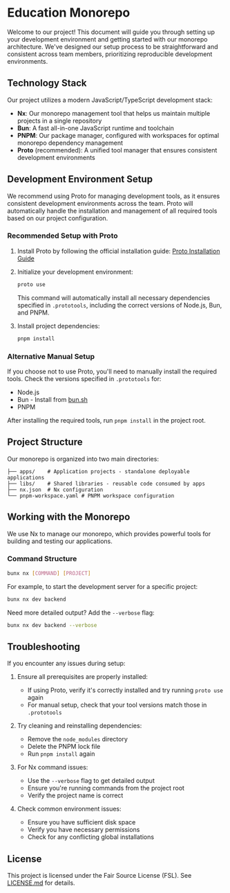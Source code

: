 # Education Monorepo

Welcome to our project! This document will guide you through setting up your development environment and getting started with our monorepo architecture. We've designed our setup process to be straightforward and consistent across team members, prioritizing reproducible development environments.

## Technology Stack

Our project utilizes a modern JavaScript/TypeScript development stack:

- **Nx**: Our monorepo management tool that helps us maintain multiple projects in a single repository
- **Bun**: A fast all-in-one JavaScript runtime and toolchain
- **PNPM**: Our package manager, configured with workspaces for optimal monorepo dependency management
- **Proto** (recommended): A unified tool manager that ensures consistent development environments

## Development Environment Setup

We recommend using Proto for managing development tools, as it ensures consistent development environments across the team. Proto will automatically handle the installation and management of all required tools based on our project configuration.

### Recommended Setup with Proto

1. Install Proto by following the official installation guide:
   [Proto Installation Guide](https://moonrepo.dev/docs/proto/install)

2. Initialize your development environment:
   ```bash
   proto use
   ```
   This command will automatically install all necessary dependencies specified in `.prototools`, including the correct versions of Node.js, Bun, and PNPM.

3. Install project dependencies:
   ```bash
   pnpm install
   ```

### Alternative Manual Setup

If you choose not to use Proto, you'll need to manually install the required tools. Check the versions specified in `.prototools` for:

- Node.js
- Bun - Install from [bun.sh](https://bun.sh/)
- PNPM

After installing the required tools, run `pnpm install` in the project root.

## Project Structure

Our monorepo is organized into two main directories:

```
├── apps/    # Application projects - standalone deployable applications
├── libs/    # Shared libraries - reusable code consumed by apps
├── nx.json  # Nx configuration
└── pnpm-workspace.yaml # PNPM workspace configuration
```

## Working with the Monorepo

We use Nx to manage our monorepo, which provides powerful tools for building and testing our applications.

### Command Structure
```bash
bunx nx [COMMAND] [PROJECT]
```

For example, to start the development server for a specific project:
```bash
bunx nx dev backend
```

Need more detailed output? Add the `--verbose` flag:
```bash
bunx nx dev backend --verbose
```

## Troubleshooting

If you encounter any issues during setup:

1. Ensure all prerequisites are properly installed:
   - If using Proto, verify it's correctly installed and try running `proto use` again
   - For manual setup, check that your tool versions match those in `.prototools`

2. Try cleaning and reinstalling dependencies:
   - Remove the `node_modules` directory
   - Delete the PNPM lock file
   - Run `pnpm install` again

3. For Nx command issues:
   - Use the `--verbose` flag to get detailed output
   - Ensure you're running commands from the project root
   - Verify the project name is correct

4. Check common environment issues:
   - Ensure you have sufficient disk space
   - Verify you have necessary permissions
   - Check for any conflicting global installations

## License

This project is licensed under the Fair Source License (FSL). See [LICENSE.md](LICENSE.md) for details.

